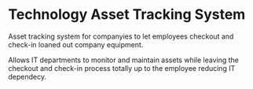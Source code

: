 # Technology Asset Tracking System

Asset tracking system for companyies to let employees checkout and check-in
loaned out company equipment.

Allows IT departments to monitor and maintain assets while leaving the checkout
and check-in process totally up to the employee reducing IT dependecy.
